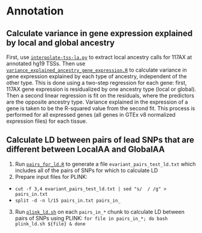 # Annotation

## Calculate variance in gene expression explained by local and global ancestry 
First, use [`interpolate-tss-la.py`](interpolate-tss-la.py) to extract local ancestry calls for 117AX at annotated hg19 TSSs. Then use [`variance_explained_ancestry_gene_expression.R`](variance_explained_ancestry_gene_expression.R) to calculate variance in gene expression explained by each type of ancestry, independent of the other type. This is done using a two-step regression for each gene: first, 117AX gene expression is residualized by one ancestry type (local or global). Then a second linear regression is fit on the residuals, where the predictors are the opposite ancestry type. Variance explained in the expression of a gene is taken to be the R-squared value from the second fit. This process is performed for all expressed genes (all genes in GTEx v8 normalized expression files) for each tissue. 

## Calculate LD between pairs of lead SNPs that are different between LocalAA and GlobalAA  
1. Run [`pairs_for_ld.R`](pairs_for_ld.R) to generate a file `evariant_pairs_test_ld.txt` which includes all of the pairs of SNPs for which to calculate LD  
2. Prepare input files for PLINK: 
  - `cut -f 3,4 evariant_pairs_test_ld.txt | sed "s/  / /g" > pairs_in.txt`  
  - `split -d -n l/15 pairs_in.txt pairs_in_`
3. Run [`plink_ld.sh`](plink_ld.sh) on each `pairs_in_*` chunk to calculate LD between pairs of SNPs using PLINK: `for file in pairs_in_*; do bash plink_ld.sh ${file} & done`

